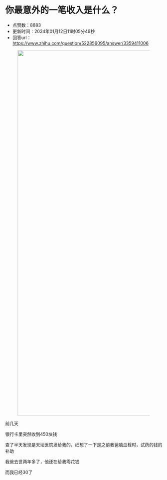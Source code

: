 # 你最意外的一笔收入是什么？
- 点赞数：8883
- 更新时间：2024年01月12日11时05分49秒
- 回答url：https://www.zhihu.com/question/522856095/answer/3359411006
<body>
 <p></p>
 <figure data-size="normal">
  <img src="https://picx.zhimg.com/50/v2-272980f284f13187668c63b2ee4d0f3d_720w.jpg?source=1940ef5c" data-rawwidth="1170" data-rawheight="983" data-size="normal" data-original-token="v2-f5d5177f6921541bcf33612050e6f44b" data-default-watermark-src="https://picx.zhimg.com/50/v2-285d47bb9f2a199eebf1959f1a209de5_720w.jpg?source=1940ef5c" class="origin_image zh-lightbox-thumb" width="1170" data-original="https://picx.zhimg.com/v2-272980f284f13187668c63b2ee4d0f3d_r.jpg?source=1940ef5c">
 </figure>
 <p data-pid="_KJLAsVH">前几天</p>
 <p data-pid="GqPIdKDx">银行卡里突然收到450块钱</p>
 <p data-pid="5Tp9OQ5e">查了半天发现是天坛医院发给我的，细想了一下是之前我爸脑血栓时，试药的钱的补助</p>
 <p data-pid="-h09nGI_">我爸去世两年多了，他还在给我零花钱</p>
 <p data-pid="x7eSnjNu">而我已经30了</p>
</body>